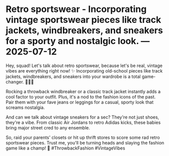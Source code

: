 # Retro sportswear - Incorporating vintage sportswear pieces like track jackets, windbreakers, and sneakers for a sporty and nostalgic look. — 2025-07-12

Hey, squad! Let's talk about retro sportswear, because let's be real, vintage vibes are everything right now! ✨ Incorporating old-school pieces like track jackets, windbreakers, and sneakers into your wardrobe is a total game-changer. 🏃‍♀️🔥

Rocking a throwback windbreaker or a classic track jacket instantly adds a cool factor to your outfit. Plus, it's a nod to the fashion icons of the past. Pair them with your fave jeans or leggings for a casual, sporty look that screams nostalgia.

And can we talk about vintage sneakers for a sec? They're not just shoes, they're a vibe. From classic Air Jordans to retro Adidas kicks, these babies bring major street cred to any ensemble.

So, raid your parents' closets or hit up thrift stores to score some rad retro sportswear pieces. Trust me, you'll be turning heads and slaying the fashion game like a champ! 🌟 #ThrowbackFashion #VintageVibes